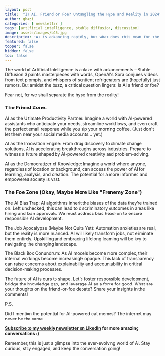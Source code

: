 ```yaml
---
layout: post
title:  "Is AI, Friend or Foe? Untangling the Hype and Reality in 2024"
author: ghazi
categories: [ newsletter ]
tags: [artificial intelligence, stable diffusion, discussion]
image: assets/images/b15.jpg
description: "AI is advancing rapidly, but what does this mean for the future of work? Our latest LinkedIn post dives into the friend-or-foe debate surrounding AI in 2024. We examine the potential of AI as a productivity booster, innovation engine, and knowledge democratizer."
featured: false
topper: false
hidden: false
toc: false
---
```


The world of Artificial Intelligence is ablaze with advancements – Stable Diffusion 3 paints masterpieces with words, OpenAI's Sora conjures videos from text prompts, and whispers of sentient refrigerators are (hopefully) just rumors. But amidst the buzz, a critical question lingers: Is AI a friend or foe?

Fear not, for we shall separate the hype from the reality!

### The Friend Zone:

AI as the Ultimate Productivity Partner: Imagine a world with AI-powered assistants who anticipate your needs, streamline workflows, and even craft the perfect email response while you sip your morning coffee. (Just don't let them near your social media accounts... yet.)

AI as the Innovation Engine: From drug discovery to climate change solutions, AI is accelerating breakthroughs across industries. Prepare to witness a future shaped by AI-powered creativity and problem-solving.

AI as the Democratizer of Knowledge: Imagine a world where anyone, regardless of location or background, can access the power of AI for learning, analysis, and creation. The potential for a more informed and empowered society is vast.

### The Foe Zone (Okay, Maybe More Like "Frenemy Zone")

The AI Bias Trap: AI algorithms inherit the biases of the data they're trained on. Left unchecked, this can lead to discriminatory outcomes in areas like hiring and loan approvals. We must address bias head-on to ensure responsible AI development.

The Job Apocalypse (Maybe Not Quite Yet): Automation anxieties are real, but the reality is more nuanced. AI will likely transform jobs, not eliminate them entirely. Upskilling and embracing lifelong learning will be key to navigating the changing landscape.

The Black Box Conundrum: As AI models become more complex, their internal workings become increasingly opaque. This lack of transparency can raise concerns about explainability and accountability in critical decision-making processes.

The future of AI is ours to shape. Let's foster responsible development, bridge the knowledge gap, and leverage AI as a force for good. What are your thoughts on the friend-or-foe debate? Share your insights in the comments!

P.S.

Did I mention the potential for AI-powered cat memes? The internet may never be the same.

**[Subscribe to my weekly newsletter on LikedIn](https://www.linkedin.com/newsletters/7164151096125407232/) for more amazing conversations :)**

Remember, this is just a glimpse into the ever-evolving world of AI. Stay curious, stay engaged, and keep the conversation going!